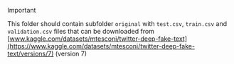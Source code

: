 > [!IMPORTANT]
> This folder should contain subfolder `original` with `test.csv`, `train.csv` and `validation.csv` files that can be downloaded from [www.kaggle.com/datasets/mtesconi/twitter-deep-fake-text](https://www.kaggle.com/datasets/mtesconi/twitter-deep-fake-text/versions/7) (version 7)

